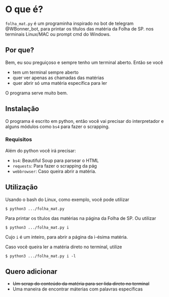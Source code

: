 # O que é?
`folha_mat.py` é um programinha inspirado no bot de telegram @WBonner_bot, para printar os títulos das matéria da Folha de SP. nos terminais Linux/MAC ou prompt cmd do Windows.

## Por que?
Bem, eu sou preguiçoso e sempre tenho um terminal aberto. Então se você

* tem um terminal sempre aberto
* quer ver apenas as chamadas das matérias
* quer abrir só uma matéria específica para ler

O programa serve muito bem.

## Instalação
O programa é escrito em python, então você vai precisar do interpretador e alguns módulos como `bs4` para fazer o scrapping.

### Requisitos
Além do python você irá precisar:
* `bs4`: Beautiful Soup para parsear o HTML
* `requests`: Para fazer o scrapping da pág
* `webbrowser`: Caso queira abrir a matéria.

## Utilização
Usando o bash do Linux, como exemplo, você pode utilizar

    $ python3 .../folha_mat.py

Para printar os títulos das matérias na página da Folha de SP. Ou utilizar

    $ python3 .../folha_mat.py i

Cujo `i` é um inteiro, para abrir a página da i-ésima matéria.

Caso você queira ler a matéria direto no terminal, utilize

    $ python3 .../folha_mat.py i -l

## Quero adicionar
* ~~Um scrap do conteúdo da matéria para ser lida direto no terminal~~
* Uma maneira de encontrar máterias com palavras específicas
